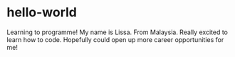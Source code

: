 # hello-world
Learning to programme!
My name is Lissa. From Malaysia. Really excited to learn how to code.
Hopefully could open up more career opportunities for me!
